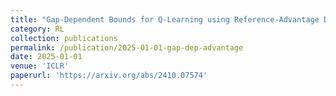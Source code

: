 ```yaml
---
title: "Gap-Dependent Bounds for Q-Learning using Reference-Advantage Decomposition"
category: RL
collection: publications
permalink: /publication/2025-01-01-gap-dep-advantage
date: 2025-01-01
venue: 'ICLR'
paperurl: 'https://arxiv.org/abs/2410.07574'
---
```


